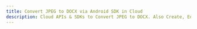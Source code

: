 ---title: Convert JPEG to DOCX via Android SDK in Clouddescription: Cloud APIs & SDKs to Convert JPEG to DOCX. Also Create, Edit & Render Microsoft Word & OpenOffice documents in the Cloud.---